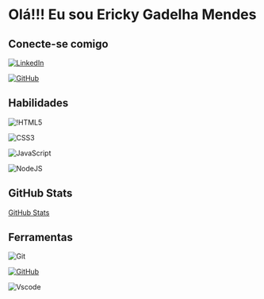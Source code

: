 # Olá!!! Eu sou Ericky Gadelha Mendes

## Conecte-se comigo
[![LinkedIn](https://img.shields.io/badge/LinkedIn-0077B5?style=for-the-badge&logo=linkedin&logoColor=white)](https://www.linkedin.com/in/Ericky-06/)

[![GitHub](https://img.shields.io/badge/GitHub-100000?style=for-the-badge&logo=github&logoColor=white)](https://github.com/Ericky-dev)

## Habilidades
![!HTML5](https://img.shields.io/badge/HTML5-E34F26?style=for-the-badge&logo=html5&logoColor=white)  

![CSS3](https://img.shields.io/badge/CSS3-1572B6?style=for-the-badge&logo=css3&logoColor=white)	

![JavaScript](https://img.shields.io/badge/JavaScript-F7DF1E?style=for-the-badge&logo=javascript&logoColor=black)

![NodeJS](https://img.shields.io/badge/node.js-6DA55F?style=for-the-badge&logo=node.js&logoColor=white)

## GitHub Stats

[GitHub Stats](https://github-readme-stats.vercel.app/api?username=SEUUSERNAME&theme=transparent&bg_color=000&border_color=30A3DC&show_icons=true&icon_color=30A3DC&title_color=E94D5F&text_color=FFF)




## Ferramentas

![Git](https://img.shields.io/badge/GIT-E44C30?style=for-the-badge&logo=git&logoColor=white) 

[![GitHub](https://img.shields.io/badge/GitHub-100000?style=for-the-badge&logo=github&logoColor=white)](https://github.com/Ericky-dev)

![Vscode](https://img.shields.io/badge/Vscode-007ACC?style=for-the-badge&logo=visual-studio-code&logoColor=white)
